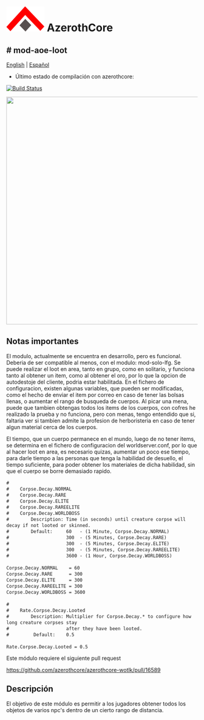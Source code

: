 # ![logo](https://raw.githubusercontent.com/azerothcore/azerothcore.github.io/master/images/logo-github.png) AzerothCore

## # mod-aoe-loot

[English](README.md) | [Español](README_ES.md)

- Último estado de compilación con azerothcore:

[![Build Status](https://github.com/azerothcore/mod-aoe-loot/workflows/core-build/badge.svg?branch=master&event=push)](https://github.com/azerothcore/mod-aoe-loot)

<img src="https://github.com/azerothcore/mod-aoe-loot/assets/2810187/acd4bfc4-5cfb-4508-85ab-d8787f51c44e" width="800" height="600"/>

## Notas importantes

El modulo, actualmente se encuentra en desarrollo, pero es funcional. Deberia de ser compatible al menos, con el modulo: mod-solo-lfg. Se puede realizar el loot en area, tanto en grupo, como en solitario, y funciona tanto al obtener un item, como al obtener el oro, por lo que la opcion de autodestoje del cliente, podria estar habilitada. En el fichero de configuracion, existen algunas variables, que pueden ser modificadas, como el hecho de enviar el item por correo en caso de tener las bolsas llenas, o aumentar el rango de busqueda de cuerpos. Al picar una mena, puede que tambien obtengas todos los items de los cuerpos, con cofres he realizado la prueba y no funciona, pero con menas, tengo entendido que si, faltaria ver si tambien admite la profesion de herboristeria en caso de tener algun material cerca de los cuerpos.

El tiempo, que un cuerpo permanece en el mundo, luego de no tener items, se determina en el fichero de configuracion del worldserver.conf, por lo que al hacer loot en area, es necesario quizas, aumentar un poco ese tiempo, para darle tiempo a las personas que tenga la habilidad de desuello, el tiempo suficiente, para poder obtener los materiales de dicha habilidad, sin que el cuerpo se borre demasiado rapido.

```
#
#    Corpse.Decay.NORMAL
#    Corpse.Decay.RARE
#    Corpse.Decay.ELITE
#    Corpse.Decay.RAREELITE
#    Corpse.Decay.WORLDBOSS
#        Description: Time (in seconds) until creature corpse will decay if not looted or skinned.
#        Default:     60   - (1 Minute, Corpse.Decay.NORMAL)
#                     300  - (5 Minutes, Corpse.Decay.RARE)
#                     300  - (5 Minutes, Corpse.Decay.ELITE)
#                     300  - (5 Minutes, Corpse.Decay.RAREELITE)
#                     3600 - (1 Hour, Corpse.Decay.WORLDBOSS)

Corpse.Decay.NORMAL    = 60
Corpse.Decay.RARE      = 300
Corpse.Decay.ELITE     = 300
Corpse.Decay.RAREELITE = 300
Corpse.Decay.WORLDBOSS = 3600

#
#    Rate.Corpse.Decay.Looted
#        Description: Multiplier for Corpse.Decay.* to configure how long creature corpses stay
#                     after they have been looted.
#         Default:    0.5

Rate.Corpse.Decay.Looted = 0.5
```

Este módulo requiere el siguiente pull request

https://github.com/azerothcore/azerothcore-wotlk/pull/16589

## Descripción

El objetivo de este módulo es permitir a los jugadores obtener todos los objetos de varios npc's dentro de un cierto rango de distancia.
